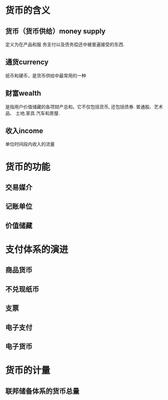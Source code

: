 
# 货币的含义

## 货币（货币供给）money supply

定义为在产品和服 务支付以及债务偿还中被普遍接受的东西. 

## 通货currency

纸币和硬币，是货币供给中最常用的一种

## 财富wealth

是指用户价值储藏的各项财产总和。它不仅包括货币, 还包括债券. 普通股、艺术品、 土地.家具 汽车和房屋.

## 收入income

单位时间段内收入的流量



# 货币的功能

## 交易媒介
## 记账单位

## 价值储藏

# 支付体系的演进

## 商品货币

## 不兑现纸币

## 支票

## 电子支付

## 电子货币

# 货币的计量

## 联邦储备体系的货币总量




